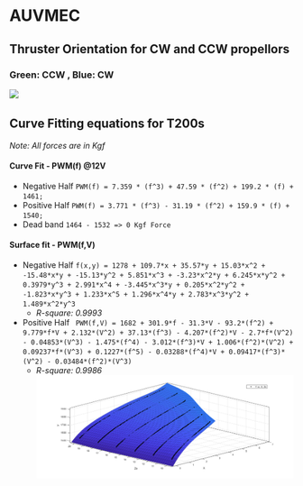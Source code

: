 # AUVMEC
## Thruster Orientation for CW and CCW propellors
### Green: CCW , Blue: CW

![](https://www.ardusub.com/images/vectored-frame.png)

## Curve Fitting equations for T200s
*Note: All forces are in Kgf*

#### Curve Fit - PWM(f) @12V
- Negative Half
`PWM(f) = 7.359 * (f^3) + 47.59 * (f^2) + 199.2 * (f) + 1461;`
- Positive Half
`PWM(f) = 3.771 * (f^3) - 31.19 * (f^2) + 159.9 * (f) + 1540;`
- Dead band
`1464 - 1532 => 0 Kgf Force`

#### Surface fit - PWM(f,V)
- Negative Half
` f(x,y) = 1278 + 109.7*x + 35.57*y + 15.03*x^2 + -15.48*x*y + -15.13*y^2 + 5.851*x^3 + -3.23*x^2*y + 6.245*x*y^2 + 0.3979*y^3 + 2.991*x^4 + -3.445*x^3*y + 0.205*x^2*y^2 + -1.823*x*y^3 + 1.233*x^5 + 1.296*x^4*y + 2.783*x^3*y^2 + 1.489*x^2*y^3 `    
    - *R-square: 0.9993*
- Positive Half
`  PWM(f,V) = 1682 + 301.9*f - 31.3*V - 93.2*(f^2) + 9.779*f*V + 2.132*(V^2) + 37.13*(f^3) - 4.207*(f^2)*V - 2.7*f*(V^2) - 0.04853*(V^3) - 1.475*(f^4) - 3.012*(f^3)*V + 1.006*(f^2)*(V^2) + 0.09237*f*(V^3) + 0.1227*(f^5) - 0.03288*(f^4)*V + 0.09417*(f^3)*(V^2) - 0.03484*(f^2)*(V^3) `
    - *R-square: 0.9986*
    ![SurfaceFit](images/posHalf.png)
